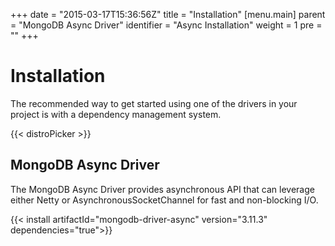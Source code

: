 +++
date = "2015-03-17T15:36:56Z"
title = "Installation"
[menu.main]
  parent = "MongoDB Async Driver"
  identifier = "Async Installation"
  weight = 1
  pre = "<i class='fa'></i>"
+++

# Installation


The recommended way to get started using one of the drivers in your project is with a dependency management system.

{{< distroPicker >}}

## MongoDB Async Driver

The MongoDB Async Driver provides asynchronous API that can leverage either Netty or AsynchronousSocketChannel for fast and non-blocking I/O.

{{< install artifactId="mongodb-driver-async" version="3.11.3" dependencies="true">}}
